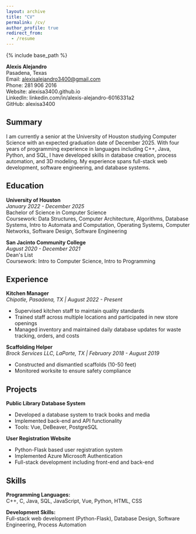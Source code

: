 ```yaml
---
layout: archive
title: "CV"
permalink: /cv/
author_profile: true
redirect_from:
  - /resume
---
```


{% include base_path %}

  
**Alexis Alejandro**  
Pasadena, Texas  
Email: alexisalejandro3400@gmail.com  
Phone: 281 906 2016  
Website: alexisa3400.github.io  
LinkedIn: linkedin.com/in/alexis-alejandro-6016331a2  
GitHub: alexisa3400  

## Summary

I am currently a senior at the University of Houston studying Computer Science with an expected graduation date of December 2025. With four years of programming experience in languages including C++, Java, Python, and SQL, I have developed skills in database creation, process automation, and 3D modeling. My experience spans full-stack web development, software engineering, and database systems.

## Education

**University of Houston**  
*January 2022 - December 2025*  
Bachelor of Science in Computer Science  
Coursework: Data Structures, Computer Architecture, Algorithms, Database Systems, Intro to Automata and Computation, Operating Systems, Computer Networks, Software Design, Software Engineering  

**San Jacinto Community College**  
*August 2020 - December 2021*  
Dean's List  
Coursework: Intro to Computer Science, Intro to Programming  

## Experience

**Kitchen Manager**  
*Chipotle, Pasadena, TX | August 2022 - Present*  
- Supervised kitchen staff to maintain quality standards  
- Trained staff across multiple locations and participated in new store openings  
- Managed inventory and maintained daily database updates for waste tracking, orders, and costs  

**Scaffolding Helper**  
*Brock Services LLC, LaPorte, TX | February 2018 - August 2019*  
- Constructed and dismantled scaffolds (10-50 feet)  
- Monitored worksite to ensure safety compliance  

## Projects

**Public Library Database System**  
- Developed a database system to track books and media  
- Implemented back-end and API functionality  
- Tools: Vue, DeBeaver, PostgreSQL  

**User Registration Website**  
- Python-Flask based user registration system  
- Implemented Azure Microsoft Authentication  
- Full-stack development including front-end and back-end  

## Skills

**Programming Languages:**  
C++, C, Java, SQL, JavaScript, Vue, Python, HTML, CSS  

**Development Skills:**  
Full-stack web development (Python-Flask), Database Design, Software Engineering, Process Automation
